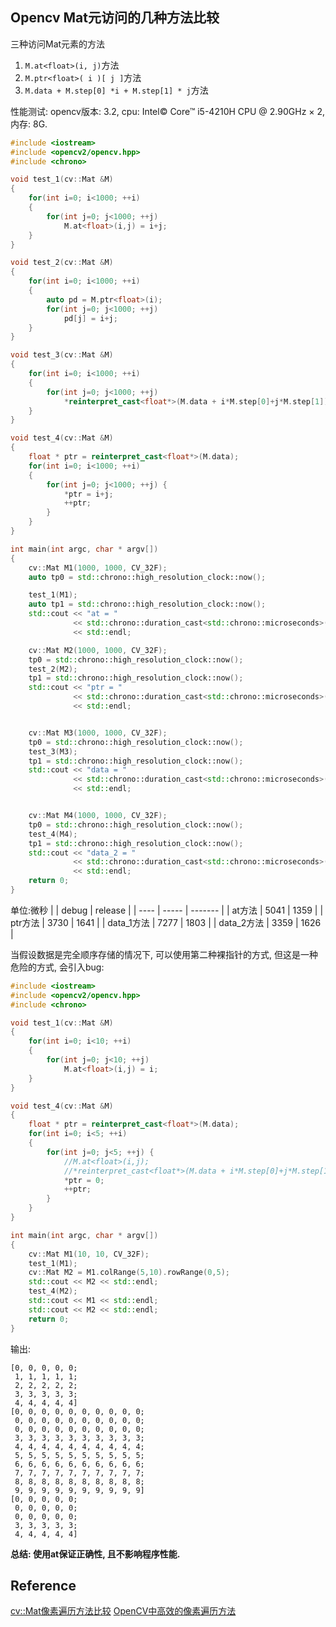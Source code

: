 ## Opencv Mat元访问的几种方法比较
三种访问Mat元素的方法
1. `M.at<float>(i, j)`方法
2. `M.ptr<float>( i )[ j ]`方法
3. `M.data + M.step[0] *i + M.step[1] * j`方法

性能测试:
opencv版本: 3.2, cpu: Intel© Core™ i5-4210H CPU @ 2.90GHz × 2, 内存: 8G.
```c++
#include <iostream>
#include <opencv2/opencv.hpp>
#include <chrono>

void test_1(cv::Mat &M)
{
    for(int i=0; i<1000; ++i)
    {
        for(int j=0; j<1000; ++j)
            M.at<float>(i,j) = i+j;
    }
}

void test_2(cv::Mat &M)
{
    for(int i=0; i<1000; ++i)
    {
        auto pd = M.ptr<float>(i);
        for(int j=0; j<1000; ++j)
            pd[j] = i+j;
    }
}

void test_3(cv::Mat &M)
{
    for(int i=0; i<1000; ++i)
    {
        for(int j=0; j<1000; ++j)
            *reinterpret_cast<float*>(M.data + i*M.step[0]+j*M.step[1]) = i+j;
    }
}

void test_4(cv::Mat &M)
{
    float * ptr = reinterpret_cast<float*>(M.data);
    for(int i=0; i<1000; ++i)
    {
        for(int j=0; j<1000; ++j) {
            *ptr = i+j;
            ++ptr;
        }
    }
}

int main(int argc, char * argv[])
{
    cv::Mat M1(1000, 1000, CV_32F);
    auto tp0 = std::chrono::high_resolution_clock::now();

    test_1(M1);
    auto tp1 = std::chrono::high_resolution_clock::now();
    std::cout << "at = "
              << std::chrono::duration_cast<std::chrono::microseconds>(tp1-tp0).count()
              << std::endl;

    cv::Mat M2(1000, 1000, CV_32F);
    tp0 = std::chrono::high_resolution_clock::now();
    test_2(M2);
    tp1 = std::chrono::high_resolution_clock::now();
    std::cout << "ptr = "
              << std::chrono::duration_cast<std::chrono::microseconds>(tp1-tp0).count()
              << std::endl;


    cv::Mat M3(1000, 1000, CV_32F);
    tp0 = std::chrono::high_resolution_clock::now();
    test_3(M3);
    tp1 = std::chrono::high_resolution_clock::now();
    std::cout << "data = "
              << std::chrono::duration_cast<std::chrono::microseconds>(tp1-tp0).count()
              << std::endl;


    cv::Mat M4(1000, 1000, CV_32F);
    tp0 = std::chrono::high_resolution_clock::now();
    test_4(M4);
    tp1 = std::chrono::high_resolution_clock::now();
    std::cout << "data_2 = "
              << std::chrono::duration_cast<std::chrono::microseconds>(tp1-tp0).count()
              << std::endl;
    return 0;
}
```


单位:微秒
|      | debug | release |
| ---- | ----- | ------- |
| at方法 | 5041 | 1359 |
| ptr方法 | 3730 | 1641 |
| data_1方法 | 7277 | 1803 |
| data_2方法 | 3359 | 1626 |

当假设数据是完全顺序存储的情况下, 可以使用第二种裸指针的方式, 但这是一种危险的方式, 会引入bug:
```c++
#include <iostream>
#include <opencv2/opencv.hpp>
#include <chrono>

void test_1(cv::Mat &M)
{
    for(int i=0; i<10; ++i)
    {
        for(int j=0; j<10; ++j)
            M.at<float>(i,j) = i;
    }
}

void test_4(cv::Mat &M)
{
    float * ptr = reinterpret_cast<float*>(M.data);
    for(int i=0; i<5; ++i)
    {
        for(int j=0; j<5; ++j) {
            //M.at<float>(i,j);
            //*reinterpret_cast<float*>(M.data + i*M.step[0]+j*M.step[1]) = 0;
            *ptr = 0;
            ++ptr;
        }
    }
}

int main(int argc, char * argv[])
{
    cv::Mat M1(10, 10, CV_32F);
    test_1(M1);
    cv::Mat M2 = M1.colRange(5,10).rowRange(0,5);
    std::cout << M2 << std::endl;
    test_4(M2);
    std::cout << M1 << std::endl;
    std::cout << M2 << std::endl;
    return 0;
}
```

输出:
```
[0, 0, 0, 0, 0;
 1, 1, 1, 1, 1;
 2, 2, 2, 2, 2;
 3, 3, 3, 3, 3;
 4, 4, 4, 4, 4]
[0, 0, 0, 0, 0, 0, 0, 0, 0, 0;
 0, 0, 0, 0, 0, 0, 0, 0, 0, 0;
 0, 0, 0, 0, 0, 0, 0, 0, 0, 0;
 3, 3, 3, 3, 3, 3, 3, 3, 3, 3;
 4, 4, 4, 4, 4, 4, 4, 4, 4, 4;
 5, 5, 5, 5, 5, 5, 5, 5, 5, 5;
 6, 6, 6, 6, 6, 6, 6, 6, 6, 6;
 7, 7, 7, 7, 7, 7, 7, 7, 7, 7;
 8, 8, 8, 8, 8, 8, 8, 8, 8, 8;
 9, 9, 9, 9, 9, 9, 9, 9, 9, 9]
[0, 0, 0, 0, 0;
 0, 0, 0, 0, 0;
 0, 0, 0, 0, 0;
 3, 3, 3, 3, 3;
 4, 4, 4, 4, 4]
```

__总结: 使用at保证正确性, 且不影响程序性能.__

## Reference
[cv::Mat像素遍历方法比较](https://www.jianshu.com/p/fc2f247fc2c4)
[OpenCV中高效的像素遍历方法](https://cloud.tencent.com/developer/article/1457892)